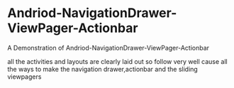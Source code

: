 Andriod-NavigationDrawer-ViewPager-Actionbar
============================================

A Demonstration of Andriod-NavigationDrawer-ViewPager-Actionbar 

all the activities and layouts are clearly laid out so follow very well cause all the ways to make the navigation drawer,actionbar and the sliding viewpagers
